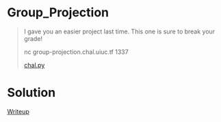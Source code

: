 # Group_Projection
> I gave you an easier project last time. This one is sure to break your grade!
> 
> nc group-projection.chal.uiuc.tf 1337
> 
> [chal.py](./given_files/chal.py)

# Solution
[Writeup](./solve/writeup.md)
